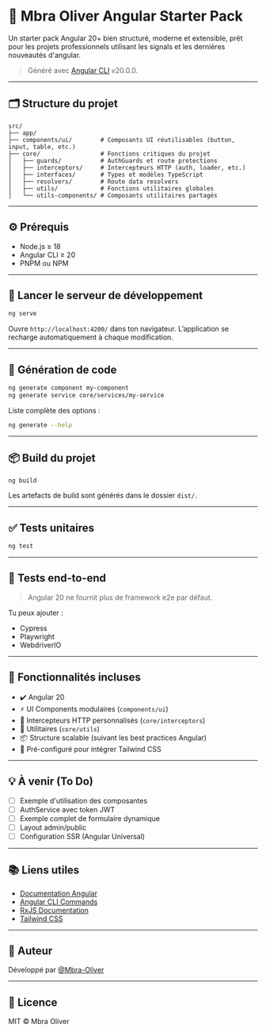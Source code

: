 # 🚀 Mbra Oliver Angular Starter Pack

Un starter pack Angular 20+ bien structuré, moderne et extensible, prêt pour les projets professionnels utilisant les signals et les dernières nouveautés d'angular.

> Généré avec [Angular CLI](https://github.com/angular/angular-cli) v20.0.0.

---

## 🗂️ Structure du projet

```
src/
├── app/
├── components/ui/        # Composants UI réutilisables (button, input, table, etc.)
├── core/                 # Fonctions critiques du projet
│   ├── guards/           # AuthGuards et route protections
│   ├── interceptors/     # Intercepteurs HTTP (auth, loader, etc.)
│   ├── interfaces/       # Types et modèles TypeScript
│   ├── resolvers/        # Route data resolvers
│   ├── utils/            # Fonctions utilitaires globales
│   └── utils-components/ # Composants utilitaires partagés
```

---

## ⚙️ Prérequis

- Node.js ≥ 18
- Angular CLI ≥ 20
- PNPM ou NPM

---

## 🧪 Lancer le serveur de développement

```bash
ng serve
```

Ouvre `http://localhost:4200/` dans ton navigateur. L’application se recharge automatiquement à chaque modification.

---

## 🧱 Génération de code

```bash
ng generate component my-component
ng generate service core/services/my-service
```

Liste complète des options :

```bash
ng generate --help
```

---

## 📦 Build du projet

```bash
ng build
```

Les artefacts de build sont générés dans le dossier `dist/`.

---

## ✅ Tests unitaires

```bash
ng test
```

---

## 🧪 Tests end-to-end

> Angular 20 ne fournit plus de framework e2e par défaut.

Tu peux ajouter :

- Cypress
- Playwright
- WebdriverIO

---

## 🌈 Fonctionnalités incluses

- ✔️ Angular 20
- ⚡ UI Components modulaires (`components/ui`)
- 🔐 Intercepteurs HTTP personnalisés (`core/interceptors`)
- 🧰 Utilitaires (`core/utils`)
- 📦 Structure scalable (suivant les best practices Angular)
- 🎨 Pré-configuré pour intégrer Tailwind CSS

---

## 💡 À venir (To Do)

- [ ] Exemple d'utilisation des composantes
- [ ] AuthService avec token JWT
- [ ] Exemple complet de formulaire dynamique
- [ ] Layout admin/public
- [ ] Configuration SSR (Angular Universal)

---

## 📚 Liens utiles

- [Documentation Angular](https://angular.dev/)
- [Angular CLI Commands](https://angular.dev/tools/cli)
- [RxJS Documentation](https://rxjs.dev/)
- [Tailwind CSS](https://tailwindcss.com/)

---

## 👤 Auteur

Développé par [@Mbra-Oliver](https://github.com/Mbra-Oliver)

---

## 🪪 Licence

MIT © Mbra Oliver
